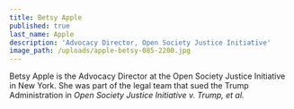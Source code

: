 ```yaml
---
title: Betsy Apple
published: true
last_name: Apple
description: 'Advocacy Director, Open Society Justice Initiative'
image_path: /uploads/apple-betsy-085-2200.jpg
---
```

Betsy Apple is the Advocacy Director at the Open Society Justice Initiative in New York. She was part of the legal team that sued the Trump Administration in *Open Society Justice Initiative v. Trump, et al.*
